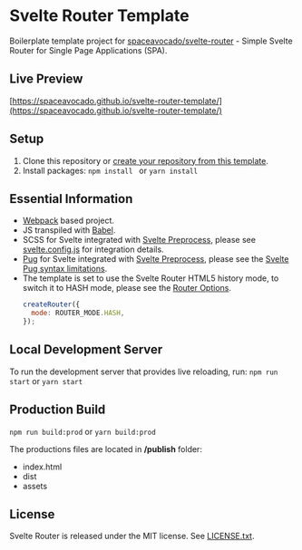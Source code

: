 # Svelte Router Template

Boilerplate template project for [spaceavocado/svelte-router](https://github.com/spaceavocado/svelte-router) - Simple Svelte Router for Single Page Applications (SPA). 

## Live Preview
[https://spaceavocado.github.io/svelte-router-template/](https://spaceavocado.github.io/svelte-router-template/)

## Setup
1. Clone this repository or [create your repository from this template](https://help.github.com/en/articles/creating-a-repository-from-a-template).
2. Install packages:
	```npm install ``` or ```yarn install ```

## Essential Information

 - [Webpack](https://webpack.js.org/) based project.
 - JS transpiled with [Babel](https://babeljs.io/).
 - SCSS for Svelte integrated with [Svelte Preprocess](https://github.com/kaisermann/svelte-preprocess), please see [svelte.config.js](https://github.com/spaceavocado/svelte-router-template/blob/master/svelte.config.js) for integration details.
 - [Pug](https://pugjs.org/) for Svelte integrated with [Svelte Preprocess](https://github.com/kaisermann/svelte-preprocess), please see the [Svelte Pug syntax limitations](https://github.com/kaisermann/svelte-preprocess#pug).
 - The template is set to use the Svelte Router HTML5 history mode, to switch it to HASH mode, please see the [Router Options](https://github.com/spaceavocado/svelte-router#router-options).
	```javascript
	createRouter({
	  mode: ROUTER_MODE.HASH,
	});
	```

## Local Development Server
To run the development server that provides live reloading, run:
```npm run start``` or  ```yarn start```

## Production Build
```npm run build:prod``` or  ```yarn build:prod```

The productions files are located in **/publish** folder:

 - index.html
 - dist
 - assets

## License
Svelte Router is released under the MIT license. See [LICENSE.txt](https://github.com/spaceavocado/svelte-router-template/blob/master/LICENSE.txt).